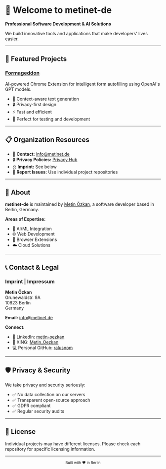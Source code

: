 # 👋 Welcome to metinet-de

**Professional Software Development & AI Solutions**

We build innovative tools and applications that make developers' lives easier.

---

## 🚀 Featured Projects

### [Formageddon](https://github.com/metinet-de/formageddon)
AI-powered Chrome Extension for intelligent form autofilling using OpenAI's GPT models.

- 🤖 Context-aware text generation
- 🔒 Privacy-first design
- ⚡ Fast and efficient
- 🎯 Perfect for testing and development

---

## 📋 Organization Resources

- 📧 **Contact:** [info@metinet.de](mailto:info@metinet.de)
- 🔒 **Privacy Policies:** [Privacy Hub](https://metinet-de.github.io/formageddon-privacy/)
- ⚖️ **Imprint:** See below
- 🐛 **Report Issues:** Use individual project repositories

---

## 👤 About

**metinet-de** is maintained by [Metin Özkan](https://www.linkedin.com/in/metin-oezkan/), a software developer based in Berlin, Germany.

**Areas of Expertise:**
- 🧠 AI/ML Integration
- 🌐 Web Development
- 🔧 Browser Extensions
- ☁️ Cloud Solutions

---

## 📞 Contact & Legal

### Imprint | Impressum

**Metin Özkan**  
Grunewaldstr. 9A  
10823 Berlin  
Germany

**Email:** [info@metinet.de](mailto:info@metinet.de)

**Connect:**
- 💼 LinkedIn: [metin-oezkan](https://www.linkedin.com/in/metin-oezkan/)
- 🔗 XING: [Metin_Oezkan](https://www.xing.com/profile/Metin_Oezkan/)
- 💻 Personal GitHub: [ralusnom](https://github.com/ralusnom)

---

## 🛡️ Privacy & Security

We take privacy and security seriously:

- ✅ No data collection on our servers
- ✅ Transparent open-source approach
- ✅ GDPR compliant
- ✅ Regular security audits

---

## 📄 License

Individual projects may have different licenses. Please check each repository for specific licensing information.

---

<p align="center">
  <sub>Built with ❤️ in Berlin</sub>
</p>
